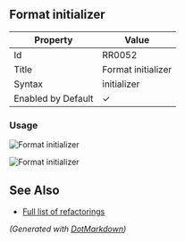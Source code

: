## Format initializer

| Property           | Value              |
| ------------------ | ------------------ |
| Id                 | RR0052             |
| Title              | Format initializer |
| Syntax             | initializer        |
| Enabled by Default | &#x2713;           |

### Usage

![Format initializer](../../images/refactorings/FormatInitializerOnMultipleLines.png)

![Format initializer](../../images/refactorings/FormatInitializerOnSingleLine.png)

## See Also

* [Full list of refactorings](Refactorings.md)


*\(Generated with [DotMarkdown](http://github.com/JosefPihrt/DotMarkdown)\)*